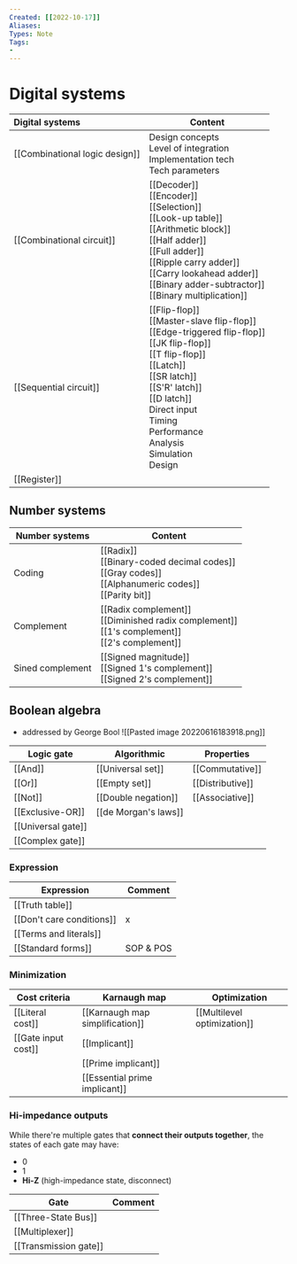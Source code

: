 ```yaml
---
Created: [[2022-10-17]]
Aliases: 
Types: Note
Tags: 
- 
---
```

# Digital systems
| Digital systems                | Content                                                                                                                                                                                                                                                       |
|:------------------------------ | ------------------------------------------------------------------------------------------------------------------------------------------------------------------------------------------------------------------------------------------------------------- |
| [[Combinational logic design]] | Design concepts<br>Level of integration<br>Implementation tech<br>Tech parameters                                                                                                                                                                             |
| [[Combinational circuit]]     | [[Decoder]]<br>[[Encoder]]<br>[[Selection]]<br>[[Look-up table]]<br>[[Arithmetic block]]<br>[[Half adder]]<br>[[Full adder]]<br>[[Ripple carry adder]]<br>[[Carry lookahead adder]]<br>[[Binary adder-subtractor]]<br>[[Binary multiplication]]               |
| [[Sequential circuit]]        | [[Flip-flop]]<br>[[Master-slave flip-flop]]<br>[[Edge-triggered flip-flop]]<br>[[JK flip-flop]]<br>[[T flip-flop]]<br>[[Latch]]<br>[[SR latch]]<br>[[S'R' latch]]<br>[[D latch]]<br>Direct input<br>Timing<br>Performance<br>Analysis<br>Simulation<br>Design |
| [[Register]]                  |                                                                                                                                                                                                                                                               |

## Number systems
| Number systems   | Content                                                                                                   |
| ---------------- | --------------------------------------------------------------------------------------------------------- |
| Coding           | [[Radix]]<br>[[Binary-coded decimal codes]]<br>[[Gray codes]]<br>[[Alphanumeric codes]]<br>[[Parity bit]] |
| Complement       | [[Radix complement]]<br>[[Diminished radix complement]]<br>[[1's complement]]<br>[[2's complement]]       |
| Sined complement | [[Signed magnitude]]<br>[[Signed 1's complement]]<br>[[Signed 2's complement]]                            |

## Boolean algebra
- addressed by George Bool
![[Pasted image 20220616183918.png]]

| Logic gate         | Algorithmic          | Properties       |
| ------------------ | -------------------- | ---------------- |
| [[And]]            | [[Universal set]]    | [[Commutative]]  |
| [[Or]]             | [[Empty set]]        | [[Distributive]] |
| [[Not]]            | [[Double negation]]  | [[Associative]]  |
| [[Exclusive-OR]]   | [[de Morgan's laws]] |                  |
| [[Universal gate]] |                      |                  |
| [[Complex gate]]   |                      |                  |

### Expression
| Expression                | Comment   |
| ------------------------- | --------- |
| [[Truth table]]           |           |
| [[Don't care conditions]] | x         |
| [[Terms and literals]]    |           |
| [[Standard forms]]        | SOP & POS |

### Minimization
| Cost criteria       | Karnaugh map                    | Optimization                |
| ------------------- | ------------------------------- | --------------------------- |
| [[Literal cost]]    | [[Karnaugh map simplification]] | [[Multilevel optimization]] |
| [[Gate input cost]] | [[Implicant]]                   |                             |
|                     | [[Prime implicant]]             |                             |
|                     | [[Essential prime implicant]]   |                             |

### Hi-impedance outputs
While there're multiple gates that **connect their outputs together**, the states of each gate may have:
- 0
- 1
- **Hi-Z** (high-impedance state, disconnect)

| Gate                  | Comment |
| --------------------- | ------- |
| [[Three-State Bus]]   |         |
| [[Multiplexer]]       |         |
| [[Transmission gate]] |         |


